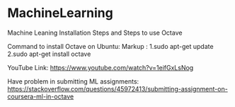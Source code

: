 # MachineLearning
Machine Leaning Installation Steps and Steps to use Octave

Command to install Octave on Ubuntu:
Markup : 1.sudo apt-get update
         2.sudo apt-get install octave


YouTube Link: 
    https://www.youtube.com/watch?v=1eifGxLsNog
    
Have problem in submitting ML assignments:
     https://stackoverflow.com/questions/45972413/submitting-assignment-on-coursera-ml-in-octave 
